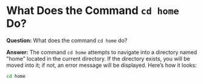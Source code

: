 # What Does the Command `cd home` Do?

**Question:** What does the command `cd home` do?

**Answer:** The command `cd home` attempts to navigate into a directory named "home" located in the current directory. If the directory exists, you will be moved into it; if not, an error message will be displayed. Here’s how it looks:

```bash
cd home
